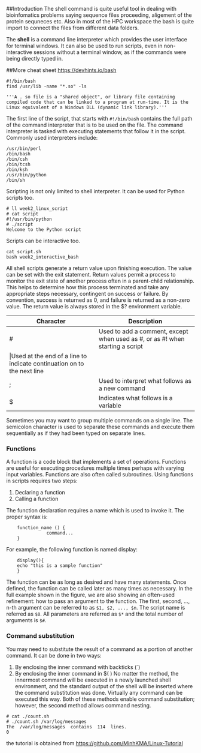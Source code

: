 ##Introduction
The shell command is quite useful tool in dealing with bioinfomatics problems saying sequence files proceeding, aligement of the protein sequneces etc. Also in most of the HPC workspace the bash is quite import to connect the files from different data folders.         

The **shell** is a command line interpreter which provides the user interface for terminal windows. It can also be used to run scripts, even in non-interactive sessions without a terminal window, as if the commands were being directly typed in.        


##More cheat sheet
https://devhints.io/bash


```
#!/bin/bash
find /usr/lib -name "*.so" -ls

'''A . so file is a "shared object", or library file containing compiled code that can be linked to a program at run-time. It is the Linux equivalent of a Windows DLL (dynamic link library).'''

```
The first line of the script, that starts with ``#!/bin/bash`` contains the full path of the command interpreter that is to be used on the file. The command interpreter is tasked with executing statements that follow it in the script. Commonly used interpreters include:

```
/usr/bin/perl
/bin/bash
/bin/csh
/bin/tcsh
/bin/ksh
/usr/bin/python
/bin/sh
```

Scripting is not only limited to shell interpreter. It can be used for Python scripts too.
```
# ll week2_linux_script
# cat script
#!/usr/bin/python
# ./script
Welcome to the Python script
```

Scripts can be interactive too.

```
cat script.sh
bash week2_interactive_bash
```

All shell scripts generate a return value upon finishing execution. The value can be set with the exit statement. Return values permit a process to monitor the exit state of another process often in a parent-child relationship. This helps to determine how this process terminated and take any appropriate steps necessary, contingent on success or failure. By convention, success is returned as 0, and failure is returned as a non-zero value. The return value is always stored in the $? environment variable.

|Character|Description|
|---------|-----------|
|#|Used to add a comment, except when used as \#, or as #! when starting a script|
|\\|Used at the end of a line to indicate continuation on to the next line|
|;|Used to interpret what follows as a new command|
|$|Indicates what follows is a variable|

Sometimes you may want to group multiple commands on a single line. The semicolon character is used to separate these commands and execute them sequentially as if they had been typed on separate lines.


### Functions
A function is a code block that implements a set of operations. Functions are useful for executing procedures multiple times perhaps with varying input variables. Functions are also often called subroutines. Using functions in scripts requires two steps:

1. Declaring a function
2. Calling a function

The function declaration requires a name which is used to invoke it. The proper syntax is:
```
    function_name () {
	           command...
	}
```

For example, the following function is named display:

```
    display(){
	echo "this is a sample function"    
    }

```

The function can be as long as desired and have many statements. Once defined, the function can be called later as many times as necessary. In the full example shown in the figure, we are also showing an often-used refinement: how to pass an argument to the function.  The first, second, ..., n-th argument can be referred to as ``$1, $2, ..., $n``. The script name is referred as ``$0``. All parameters are referred as ``$*`` and the total number of arguments is ``$#``.

### Command substitution
You may need to substitute the result of a command as a portion of another command. It can be done in two ways:

1. By enclosing the inner command with backticks (`)
2. By enclosing the inner command in $( )
No matter the method, the innermost command will be executed in a newly launched shell environment, and the standard output of the shell will be inserted where the command substitution was done. Virtually any command can be executed this way. Both of these methods enable command substitution; however, the second method allows command nesting.
```
# cat ./count.sh
# ./count.sh /var/log/messages
The  /var/log/messages  contains  114  lines.
0
```

the tutorial is obtained from https://github.com/MinhKMA/Linux-Tutorial
